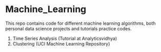 # Machine_Learning

This repo contains code for different machine learning algorithms, both personal data science projects and tutorials practice codes. 

1. Time Series Analysis (Tutorial at Analyticsvidhya)
2. Clustering (UCI Machine Learning Repository)
